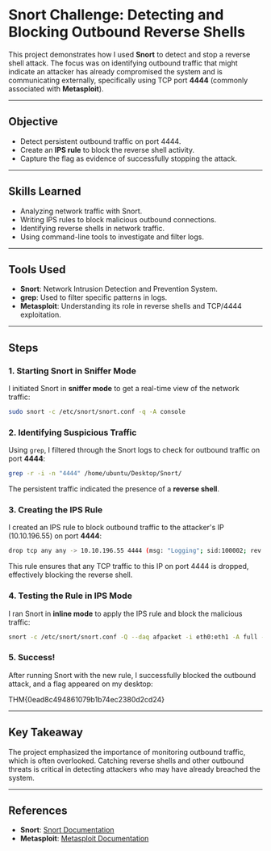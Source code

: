 
# Snort Challenge: Detecting and Blocking Outbound Reverse Shells

This project demonstrates how I used **Snort** to detect and stop a reverse shell attack. The focus was on identifying outbound traffic that might indicate an attacker has already compromised the system and is communicating externally, specifically using TCP port **4444** (commonly associated with **Metasploit**).

---

## Objective

- Detect persistent outbound traffic on port 4444.
- Create an **IPS rule** to block the reverse shell activity.
- Capture the flag as evidence of successfully stopping the attack.

---

## Skills Learned

- Analyzing network traffic with Snort.
- Writing IPS rules to block malicious outbound connections.
- Identifying reverse shells in network traffic.
- Using command-line tools to investigate and filter logs.

---

## Tools Used

- **Snort**: Network Intrusion Detection and Prevention System.
- **grep**: Used to filter specific patterns in logs.
- **Metasploit**: Understanding its role in reverse shells and TCP/4444 exploitation.

---

## Steps

### 1. **Starting Snort in Sniffer Mode**
I initiated Snort in **sniffer mode** to get a real-time view of the network traffic:

```bash
sudo snort -c /etc/snort/snort.conf -q -A console
```

### 2. **Identifying Suspicious Traffic**
Using `grep`, I filtered through the Snort logs to check for outbound traffic on port **4444**:

```bash
grep -r -i -n "4444" /home/ubuntu/Desktop/Snort/
```

The persistent traffic indicated the presence of a **reverse shell**.

### 3. **Creating the IPS Rule**
I created an IPS rule to block outbound traffic to the attacker's IP (10.10.196.55) on port **4444**:

```bash
drop tcp any any -> 10.10.196.55 4444 (msg: "Logging"; sid:100002; rev:1)
```

This rule ensures that any TCP traffic to this IP on port 4444 is dropped, effectively blocking the reverse shell.

### 4. **Testing the Rule in IPS Mode**
I ran Snort in **inline mode** to apply the IPS rule and block the malicious traffic:

```bash
snort -c /etc/snort/snort.conf -Q --daq afpacket -i eth0:eth1 -A full -l /var/log/snort/
```

### 5. **Success!**
After running Snort with the new rule, I successfully blocked the outbound attack, and a flag appeared on my desktop:

THM{0ead8c494861079b1b74ec2380d2cd24}

---

## Key Takeaway

The project emphasized the importance of monitoring outbound traffic, which is often overlooked. Catching reverse shells and other outbound threats is critical in detecting attackers who may have already breached the system.

---

## References

- **Snort**: [Snort Documentation](https://www.snort.org/documents)
- **Metasploit**: [Metasploit Documentation](https://www.metasploit.com/)

